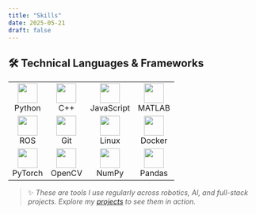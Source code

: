 ```yaml
---
title: "Skills"
date: 2025-05-21
draft: false
---
```


## 🛠 Technical Languages & Frameworks

<table>
  <tr>
    <td align="center"><img src="https://cdn.jsdelivr.net/gh/devicons/devicon/icons/python/python-original.svg" width="40"/><br>Python</td>
    <td align="center"><img src="https://cdn.jsdelivr.net/gh/devicons/devicon/icons/cplusplus/cplusplus-original.svg" width="40"/><br>C++</td>
    <td align="center"><img src="https://cdn.jsdelivr.net/gh/devicons/devicon/icons/javascript/javascript-original.svg" width="40"/><br>JavaScript</td>
    <td align="center"><img src="https://cdn.jsdelivr.net/gh/devicons/devicon/icons/matlab/matlab-original.svg" width="40"/><br>MATLAB</td>
  </tr>
  <tr>
    <td align="center"><img src="https://cdn.jsdelivr.net/gh/devicons/devicon/icons/ros/ros-original.svg" width="40"/><br>ROS</td>
    <td align="center"><img src="https://cdn.jsdelivr.net/gh/devicons/devicon/icons/git/git-original.svg" width="40"/><br>Git</td>
    <td align="center"><img src="https://cdn.jsdelivr.net/gh/devicons/devicon/icons/linux/linux-original.svg" width="40"/><br>Linux</td>
    <td align="center"><img src="https://cdn.jsdelivr.net/gh/devicons/devicon/icons/docker/docker-original.svg" width="40"/><br>Docker</td>
  </tr>
  <tr>
    <td align="center"><img src="https://cdn.jsdelivr.net/gh/devicons/devicon/icons/pytorch/pytorch-original.svg" width="40"/><br>PyTorch</td>
    <td align="center"><img src="https://cdn.jsdelivr.net/gh/devicons/devicon/icons/opencv/opencv-original.svg" width="40"/><br>OpenCV</td>
    <td align="center"><img src="https://cdn.jsdelivr.net/gh/devicons/devicon/icons/numpy/numpy-original.svg" width="40"/><br>NumPy</td>
    <td align="center"><img src="https://cdn.jsdelivr.net/gh/devicons/devicon/icons/pandas/pandas-original.svg" width="40"/><br>Pandas</td>
  </tr>
</table>

> ✨ *These are tools I use regularly across robotics, AI, and full-stack projects. Explore my [projects](/projects) to see them in action.*
